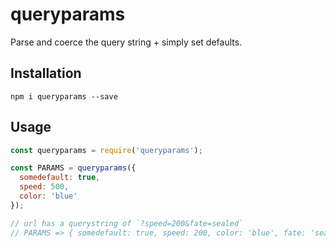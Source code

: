# queryparams

Parse and coerce the query string + simply set defaults.

## Installation

```
npm i queryparams --save
```

## Usage

```javascript
const queryparams = require('queryparams');

const PARAMS = queryparams({
  somedefault: true,
  speed: 500,
  color: 'blue'
});

// url has a querystring of `?speed=200&fate=sealed`
// PARAMS => { somedefault: true, speed: 200, color: 'blue', fate: 'sealed' };
```
